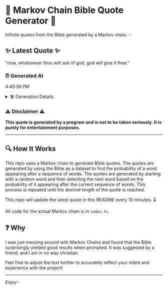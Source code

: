 # 📖 Markov Chain Bible Quote Generator 📖

Infinite quotes from the Bible generated by a Markov chain. ✨

## ✨ Latest Quote ✨
"now, whatsoever thou wilt ask of god, god will give it thee."

### ⏰ Generated At
*4:45:56 PM*

<details>
    <summary>🛠️ Generation Details</summary>
    <p>
        <strong>🌱 Seed:</strong> now,<br>
        <strong>🔄 Iterations:</strong> 11<br>
        <strong>📜 Context History:</strong><br>[ now, ]: whatsoever<br>[ now,, whatsoever ]: thou<br>[ now,, whatsoever, thou ]: wilt<br>[ now,, whatsoever, thou, wilt ]: ask<br>[ now,, whatsoever, thou, wilt, ask ]: of<br>[ now,, whatsoever, thou, wilt, ask, of ]: god,<br>[ whatsoever, thou, wilt, ask, of, god, ]: god<br>[ thou, wilt, ask, of, god,, god ]: will<br>[ wilt, ask, of, god,, god, will ]: give<br>[ ask, of, god,, god, will, give ]: it<br>[ of, god,, god, will, give, it ]: thee.<br>
    </p>
</details>

### ⚠️ Disclaimer ⚠️
**This quote is generated by a program and is not to be taken seriously. It is purely for entertainment purposes.**

---

## 🔍 How It Works

This repo uses a Markov chain to generate Bible quotes. The quotes are generated by using the Bible as a dataset to find the probability of a word appearing after a sequence of words. The quotes are generated by starting with a random word and then selecting the next word based on the probability of it appearing after the current sequence of words. This process is repeated until the desired length of the quote is reached.

This repo will update the latest quote in this README every 10 minutes. ⏳

All code for the actual Markov chain is in `index.ts`.

## ❓ Why

I was just messing around with Markov Chains and found that the Bible surprisingly yielded good results when prompted. 
It was suggested by a friend, and I am in no way christian.

Feel free to adjust the text further to accurately reflect your intent and experience with the project!

---

*Enjoy*✨

